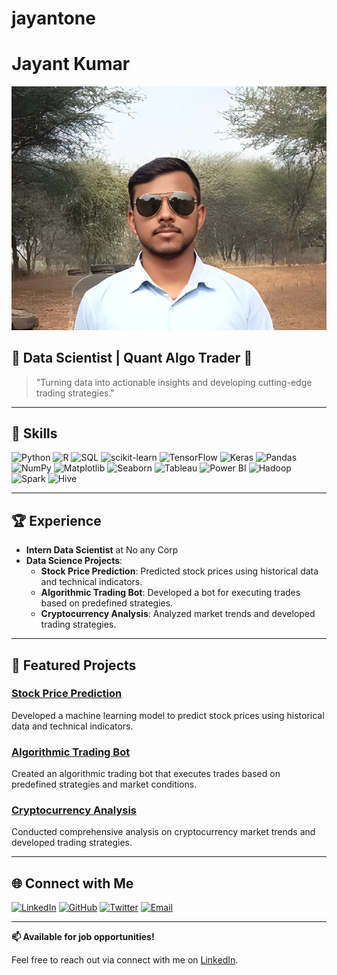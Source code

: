 # jayantone
# Jayant Kumar

![Profile Image](assets/profile.png)

## 🌟 Data Scientist | Quant Algo Trader 🌟

> "Turning data into actionable insights and developing cutting-edge trading strategies."

---

## 🚀 Skills

![Python](https://img.shields.io/badge/Python-3776AB?style=for-the-badge&logo=python&logoColor=white)
![R](https://img.shields.io/badge/R-276DC3?style=for-the-badge&logo=r&logoColor=white)
![SQL](https://img.shields.io/badge/SQL-4479A1?style=for-the-badge&logo=sql&logoColor=white)
![scikit-learn](https://img.shields.io/badge/scikit--learn-F7931E?style=for-the-badge&logo=scikit-learn&logoColor=white)
![TensorFlow](https://img.shields.io/badge/TensorFlow-FF6F00?style=for-the-badge&logo=tensorflow&logoColor=white)
![Keras](https://img.shields.io/badge/Keras-D00000?style=for-the-badge&logo=keras&logoColor=white)
![Pandas](https://img.shields.io/badge/Pandas-150458?style=for-the-badge&logo=pandas&logoColor=white)
![NumPy](https://img.shields.io/badge/NumPy-013243?style=for-the-badge&logo=numpy&logoColor=white)
![Matplotlib](https://img.shields.io/badge/Matplotlib-FF9933?style=for-the-badge&logo=matplotlib&logoColor=white)
![Seaborn](https://img.shields.io/badge/Seaborn-1F77B4?style=for-the-badge&logo=seaborn&logoColor=white)
![Tableau](https://img.shields.io/badge/Tableau-E97627?style=for-the-badge&logo=tableau&logoColor=white)
![Power BI](https://img.shields.io/badge/Power_BI-F2C811?style=for-the-badge&logo=power-bi&logoColor=black)
![Hadoop](https://img.shields.io/badge/Hadoop-66CCFF?style=for-the-badge&logo=apache-hadoop&logoColor=black)
![Spark](https://img.shields.io/badge/Spark-E25A1C?style=for-the-badge&logo=apache-spark&logoColor=white)
![Hive](https://img.shields.io/badge/Hive-FDEE21?style=for-the-badge&logo=apache-hive&logoColor=black)

---

## 🏆 Experience

- **Intern Data Scientist** at No any Corp 
- **Data Science Projects**:
  - **Stock Price Prediction**: Predicted stock prices using historical data and technical indicators.
  - **Algorithmic Trading Bot**: Developed a bot for executing trades based on predefined strategies.
  - **Cryptocurrency Analysis**: Analyzed market trends and developed trading strategies.

---

## 📂 Featured Projects

### [Stock Price Prediction](#)
Developed a machine learning model to predict stock prices using historical data and technical indicators.

### [Algorithmic Trading Bot](#)
Created an algorithmic trading bot that executes trades based on predefined strategies and market conditions.

### [Cryptocurrency Analysis](#)
Conducted comprehensive analysis on cryptocurrency market trends and developed trading strategies.

---

## 🌐 Connect with Me

[![LinkedIn](https://img.shields.io/badge/LinkedIn-0077B5?style=for-the-badge&logo=linkedin&logoColor=white)](https://www.linkedin.com/in/jayant-kumar-6a0280251/)
[![GitHub](https://img.shields.io/badge/GitHub-100000?style=for-the-badge&logo=github&logoColor=white)](https://github.com/forenus)
[![Twitter](https://img.shields.io/badge/Twitter-1DA1F2?style=for-the-badge&logo=twitter&logoColor=white)](https://x.com/forenus12)
[![Email](https://img.shields.io/badge/Email-D14836?style=for-the-badge&logo=gmail&logoColor=white)](mailto:jayantkumar1614@gmail.com)

---

**📫 Available for job opportunities!**

Feel free to reach out via  connect with me on [LinkedIn](#).


